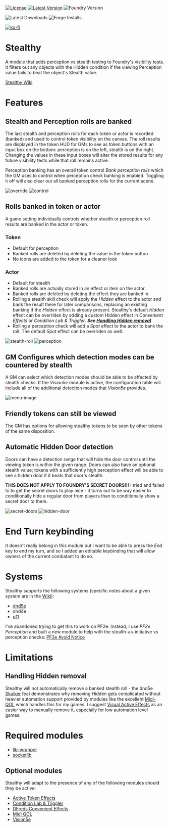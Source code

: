 [![License](https://img.shields.io/github/license/eligarf/stealthy?label=License)](LICENSE)
[![Latest Version](https://img.shields.io/github/v/release/eligarf/stealthy?display_name=tag&sort=semver&label=Latest%20Version)](https://github.com/eligarf/stealthy/releases/latest)
![Foundry Version](https://img.shields.io/endpoint?url=https://foundryshields.com/version?url=https%3A%2F%2Fraw.githubusercontent.com%2Feligarf%2Fstealthy%2Fdev%2Fmodule.json)

![Latest Downloads](https://img.shields.io/github/downloads/eligarf/stealthy/latest/total?color=blue&label=latest%20downloads)
![Forge Installs](https://img.shields.io/badge/dynamic/json?label=Forge%20Installs&query=package.installs&suffix=%25&url=https%3A%2F%2Fforge-vtt.com%2Fapi%2Fbazaar%2Fpackage%2Fstealthy&colorB=4aa94a)

[![ko-fi](https://ko-fi.com/img/githubbutton_sm.svg)](https://ko-fi.com/rule671908)

# Stealthy

A module that adds perception vs stealth testing to Foundry's visibility tests. It filters out any objects with the Hidden condition if the viewing Perception value fails to beat the object's Stealth value.

[Stealthy Wiki](https://github.com/Eligarf/stealthy/wiki)

# Features

## Stealth and Perception rolls are banked

The last stealth and perception rolls for each token or actor is recorded (banked) and used to control token visibility on the canvas. The roll results are displayed in the token HUD for GMs to see as token buttons with an input box on the bottom: perception is on the left, stealth is on the right. Changing the values in these input boxes will alter the stored results for any future visibility tests while that roll remains active.

Perception banking has an overall token control *Bank perception rolls* which the GM uses to control when perception check banking is enabled. Toggling it off will also clear out all banked perception rolls for the current scene.

![override](https://user-images.githubusercontent.com/16523503/213258088-73098735-321f-4542-9c8a-433be26cd014.gif)
![control](https://github.com/Eligarf/avoid-notice/assets/16523503/38d512f0-27dc-4eda-9e59-4a14078ba3f4)

## Rolls banked in token or actor

A game setting individually controls whether stealth or perception roll results are banked in the actor or token.

### Token

* Default for perception
* Banked rolls are deleted by deleting the value in the token button
* No icons are added to the token for a cleaner look

### Actor

* Default for stealth
* Banked rolls are actually stored in an effect or item on the actor.
* Banked rolls are deleted by deleting the effect they are banked in.
* Rolling a stealth skill check will apply the *Hidden* effect to the actor and bank the result there for later comparisons, replacing an existing banking if the *Hidden* effect is already present. Stealthy's default *Hidden* effect can be overriden by adding a custom Hidden effect in *Convenient Effects* or *Condition Lab & Triggler*. ***See [Handling Hidden removal](#handling-hidden-removal)***
* Rolling a perception check will add a *Spot* effect to the actor to bank the roll. The default *Spot* effect can be overriden as well.

![stealth-roll](https://user-images.githubusercontent.com/16523503/209989026-e0d2dad2-8dc1-459c-8824-a2332ce8a9cd.gif)
![perception](https://user-images.githubusercontent.com/16523503/213257350-e382f584-1c5c-41a8-bf00-60705ec89bd0.gif)

## GM Configures which detection modes can be countered by stealth

A GM can select which detection modes should be able to be affected by stealth checks. If the *Vision5e* module is active, the configuration table will include all of the additional detection modes that *Vision5e* provides.

![menu-image](https://github.com/Eligarf/stealthy/assets/16523503/01030283-781c-4cbf-8eaf-07f306a10c2e)

## Friendly tokens can still be viewed

The GM has options for allowing stealthy tokens to be seen by other tokens of the same disposition.

## Automatic Hidden Door detection

Doors can have a detection range that will hide the door control until the viewing token is within the given range. Doors can also have an optional stealth value; tokens with a sufficiently high perception effect will be able to see a hidden door if it beats that door's stealth.

**THIS DOES NOT APPLY TO FOUNDRY'S SECRET DOORS!!!** I tried and failed to to get the secret doors to play nice - it turns out to be way easier to conditionally hide a regular door from players than to conditionally show a secret door to them.

![secret-doors](https://user-images.githubusercontent.com/16523503/212574216-6cc5b0ad-f432-441e-b11a-f4aa2b15cbd1.gif)
![hidden-door](https://user-images.githubusercontent.com/16523503/217671740-41aa7832-d495-49da-a149-948ebb6ccb2a.PNG)

# End Turn keybinding

It doesn't really belong in this module but I want to be able to press the *End* key to end my turn, and so I added an editable keybinding that will allow owners of the current combatant to do so.

# Systems

Stealthy supports the following systems (specific notes about a given system are in the [Wiki](https://github.com/Eligarf/stealthy/wiki)):

* [dnd5e](https://github.com/Eligarf/stealthy/wiki/D&D-5e)
* dnd4e
* [pf1](https://github.com/Eligarf/stealthy/wiki/Pathfinder-1e)

I've abandoned trying to get this to work on PF2e. Instead, I use *PF2e Perception* and built a new module to help with the stealth-as-initiative vs perception checks: [PF2e Avoid Notice](https://foundryvtt.com/packages/pf2e-avoid-notice)

# Limitations

## Handling Hidden removal

Stealthy will not automatically remove a banked stealth roll - the dnd5e [Skulker](https://www.dndbeyond.com/feats/skulker) feat demonstrates why removing Hidden gets complicated without heavier automation support provided by modules like the excellent [Midi-QOL](https://foundryvtt.com/packages/midi-qol) which handles this for my games. I suggest [Visual Active Effects](https://foundryvtt.com/packages/visual-active-effects) as an easier way to manually remove it, especially for low automation level games.

# Required modules

* [lib-wrapper](https://foundryvtt.com/packages/lib-wrapper)
* [socketlib](https://github.com/manuelVo/foundryvtt-socketlib)

## Optional modules

Stealthy will adapt to the presence of any of the following modules should they be active:

* [Active Token Effects](https://foundryvtt.com/packages/ATL)
* [Condition Lab & Triggler](https://foundryvtt.com/packages/condition-lab-triggler)
* [DFreds Convenient Effects](https://foundryvtt.com/packages/dfreds-convenient-effects)
* [Midi QOL](https://foundryvtt.com/packages/midi-qol)
* [Vision5e](https://foundryvtt.com/packages/vision-5e)
